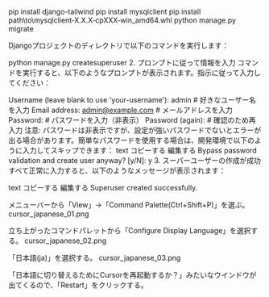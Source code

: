 pip install django-tailwind
pip install mysqlclient
pip install path\to\mysqlclient‑X.X.X‑cpXXX‑win_amd64.whl
python manage.py migrate

Djangoプロジェクトのディレクトリで以下のコマンドを実行します：


python manage.py createsuperuser
2. プロンプトに従って情報を入力
コマンドを実行すると、以下のようなプロンプトが表示されます。指示に従って入力してください：


Username (leave blank to use 'your-username'): admin  # 好きなユーザー名を入力
Email address: admin@example.com                      # メールアドレスを入力
Password:                                             # パスワードを入力（非表示）
Password (again):                                     # 確認のため再入力
注意: パスワードは非表示ですが、設定が強いパスワードでないとエラーが出る場合があります。簡単なパスワードを使用する場合は、開発環境で以下のように入力してスキップできます：
text
コピーする
編集する
Bypass password validation and create user anyway? [y/N]: y
3. スーパーユーザーの作成が成功
すべて正常に入力すると、以下のようなメッセージが表示されます：

text
コピーする
編集する
Superuser created successfully.


メニューバーから「View」→「Command Palette(Ctrl+Shift+P)」を選ぶ。
cursor_japanese_01.png

立ち上がったコマンドパレットから「Configure Display Language」を選択する。
cursor_japanese_02.png

「日本語(ja)」を選択する。
cursor_japanese_03.png

「日本語に切り替えるためにCursorを再起動するか？」みたいなウインドウが出てくるので、「Restart」をクリックする。